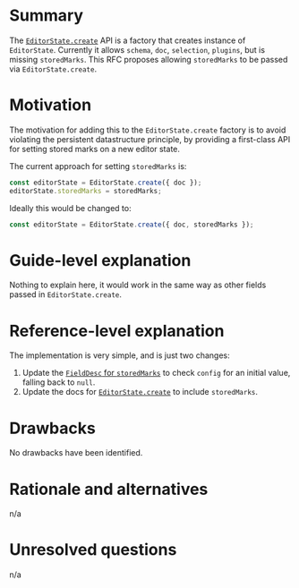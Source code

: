 # Summary

The [`EditorState.create`](http://prosemirror.net/docs/ref/#state.EditorState^create) API is a factory that creates instance of `EditorState`. Currently it allows `schema`, `doc`, `selection`, `plugins`, but is missing `storedMarks`. This RFC proposes allowing `storedMarks` to be passed via `EditorState.create`. 


# Motivation

The motivation for adding this to the `EditorState.create` factory is to avoid violating the persistent datastructure principle, by providing a first-class API for setting stored marks on a new editor state.

The current approach for setting `storedMarks` is:

```js
const editorState = EditorState.create({ doc });
editorState.storedMarks = storedMarks;
```

Ideally this would be changed to:

```js
const editorState = EditorState.create({ doc, storedMarks });
```

# Guide-level explanation

Nothing to explain here, it would work in the same way as other fields passed in `EditorState.create`.

# Reference-level explanation

The implementation is very simple, and is just two changes:

1. Update the [`FieldDesc` for `storedMarks`](https://github.com/ProseMirror/prosemirror-state/blob/cd2b0987d71fee081ec14296aa9308c39a7ea2af/src/state.js#L30) to check `config` for an initial value, falling back to `null`.
2. Update the docs for [`EditorState.create`](https://github.com/ProseMirror/prosemirror-state/blob/cd2b0987d71fee081ec14296aa9308c39a7ea2af/src/state.js#L180) to include `storedMarks`.

# Drawbacks

No drawbacks have been identified.

# Rationale and alternatives

n/a

# Unresolved questions

n/a
